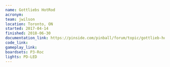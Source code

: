 ```yaml
---
name: Gottliebs HotRod
acronym:
team: jwilson
location: Toronto, ON
started: 2017-04-14
finished: 2018-06-30
documentation_link: https://pinside.com/pinball/forum/topic/gottlieb-hot-rod-a-tribute-to-classic-em-pinball
code_link:
gameplay_link:
boardsets: P3-Roc
lights: PD-LED
---
```


